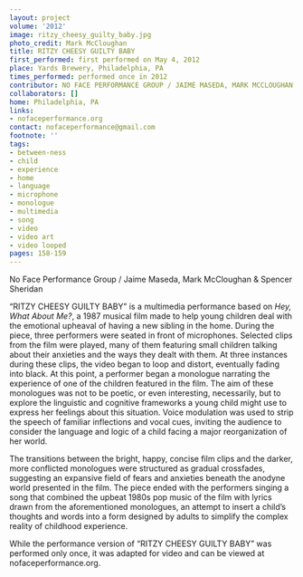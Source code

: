 ```yaml
---
layout: project
volume: '2012'
image: ritzy_cheesy_guilty_baby.jpg
photo_credit: Mark McCloughan
title: RITZY CHEESY GUILTY BABY
first_performed: first performed on May 4, 2012
place: Yards Brewery, Philadelphia, PA
times_performed: performed once in 2012
contributor: NO FACE PERFORMANCE GROUP / JAIME MASEDA, MARK MCCLOUGHAN & SPENCER SHERIDAN
collaborators: []
home: Philadelphia, PA
links:
- nofaceperformance.org
contact: nofaceperformance@gmail.com
footnote: ''
tags:
- between-ness
- child
- experience
- home
- language
- microphone
- monologue
- multimedia
- song
- video
- video art
- video looped
pages: 158-159
---
```


No Face Performance Group / Jaime Maseda, Mark McCloughan & Spencer Sheridan

“RITZY CHEESY GUILTY BABY” is a multimedia performance based on _Hey, What About Me?_, a 1987 musical film made to help young children deal with the emotional upheaval of having a new sibling in the home. During the piece, three performers were seated in front of microphones. Selected clips from the film were played, many of them featuring small children talking about their anxieties and the ways they dealt with them. At three instances during these clips, the video began to loop and distort, eventually fading into black. At this point, a performer began a monologue narrating the experience of one of the children featured in the film. The aim of these monologues was not to be poetic, or even interesting, necessarily, but to explore the linguistic and cognitive frameworks a young child might use to express her feelings about this situation. Voice modulation was used to strip the speech of familiar inflections and vocal cues, inviting the audience to consider the language and logic of a child facing a major reorganization of her world.

The transitions between the bright, happy, concise film clips and the darker, more conflicted monologues were structured as gradual crossfades, suggesting an expansive field of fears and anxieties beneath the anodyne world presented in the film. The piece ended with the performers singing a song that combined the upbeat 1980s pop music of the film with lyrics drawn from the aforementioned monologues, an attempt to insert a child’s thoughts and words into a form designed by adults to simplify the complex reality of childhood experience.

While the performance version of “RITZY CHEESY GUILTY BABY” was performed only once, it was adapted for video and can be viewed at nofaceperformance.org.
